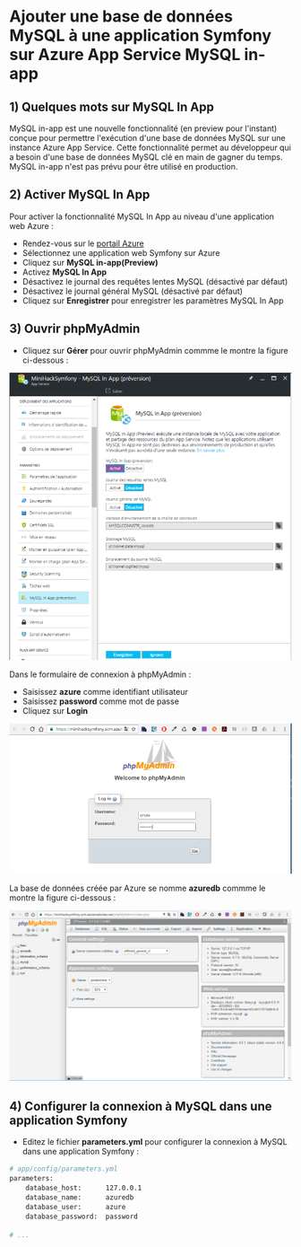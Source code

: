 # Ajouter une base de données MySQL à une application Symfony sur Azure App Service MySQL in-app

## 1) Quelques mots sur MySQL In App

MySQL in-app est une nouvelle fonctionnalité (en preview pour l'instant) conçue pour permettre l'exécution d'une base de données MySQL sur une instance Azure App Service.
Cette fonctionnalité permet au développeur qui a besoin d'une base de données MySQL clé en main de gagner du temps.
MySQL in-app n'est pas prévu pour être utilisé en production.

## 2) Activer MySQL In App

Pour activer la fonctionnalité MySQL In App au niveau d'une application web Azure :
- Rendez-vous sur le [portail Azure](http://portal.azure.com)
- Sélectionnez une application web Symfony sur Azure
- Cliquez sur __MySQL in-app(Preview)__
- Activez __MySQL In App__
- Désactivez le journal des requêtes lentes MySQL (désactivé par défaut)
- Désactivez le journal général MySQL (désactivé par défaut)
- Cliquez sur __Enregistrer__ pour enregistrer les paramètres MySQL In App

## 3) Ouvrir phpMyAdmin

- Cliquez sur __Gérer__ pour ouvrir phpMyAdmin commme le montre la figure ci-dessous :

![MySQL In App](../Screenshots/MySQL1.png)

Dans le formulaire de connexion à phpMyAdmin :
- Saisissez __azure__ comme identifiant utilisateur
- Saisissez __password__ comme mot de passe
- Cliquez sur __Login__

![MySQL In App](../Screenshots/phpMyAdmin1.png)

La base de données créée par Azure se nomme __azuredb__ commme le montre la figure ci-dessous :

![MySQL In App](../Screenshots/phpMyAdmin2.png)

## 4) Configurer la connexion à MySQL dans une application Symfony

- Editez le fichier __parameters.yml__ pour configurer la connexion à MySQL dans une application Symfony :

```bash
# app/config/parameters.yml
parameters:
    database_host:      127.0.0.1
    database_name:      azuredb
    database_user:      azure
    database_password:  password

# ... 
```